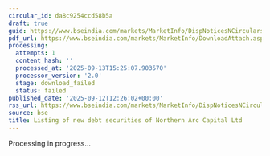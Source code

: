 ```yaml
---
circular_id: da8c9254ccd58b5a
draft: true
guid: https://www.bseindia.com/markets/MarketInfo/DispNoticesNCirculars.aspx?Noticeid={CA348283-21CE-4CB2-A76C-7E2413D114BA}&noticeno=20250912-78&dt=09/12/2025&icount=78&totcount=103&flag=0
pdf_url: https://www.bseindia.com/markets/MarketInfo/DownloadAttach.aspx?id=20250912-78&attachedId=
processing:
  attempts: 1
  content_hash: ''
  processed_at: '2025-09-13T15:25:07.903570'
  processor_version: '2.0'
  stage: download_failed
  status: failed
published_date: '2025-09-12T12:26:02+00:00'
rss_url: https://www.bseindia.com/markets/MarketInfo/DispNoticesNCirculars.aspx?Noticeid={CA348283-21CE-4CB2-A76C-7E2413D114BA}&noticeno=20250912-78&dt=09/12/2025&icount=78&totcount=103&flag=0
source: bse
title: Listing of new debt securities of Northern Arc Capital Ltd
---
```


Processing in progress...